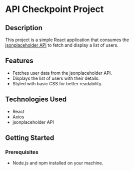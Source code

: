 # API Checkpoint Project

## Description
This project is a simple React application that consumes the [jsonplaceholder API](https://jsonplaceholder.typicode.com/) to fetch and display a list of users.

## Features
- Fetches user data from the jsonplaceholder API.
- Displays the list of users with their details.
- Styled with basic CSS for better readability.

## Technologies Used
- React
- Axios
- jsonplaceholder API

## Getting Started

### Prerequisites
- Node.js and npm installed on your machine.
